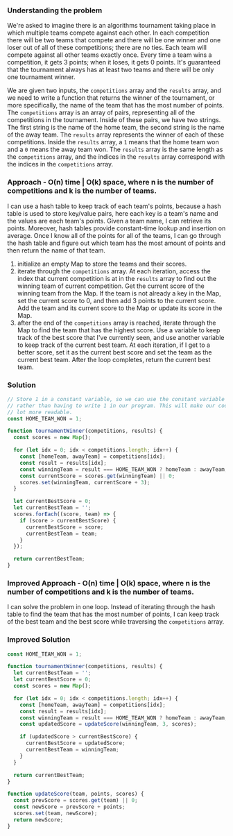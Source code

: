 ### Understanding the problem

We're asked to imagine there is an algorithms tournament taking place in which multiple teams compete against each other. In each competition there will be two teams that compete and there will be one winner and one loser out of all of these competitions; there are no ties. Each team will compete against all other teams exactly once. Every time a team wins a competition, it gets 3 points; when it loses, it gets 0 points. It's guaranteed that the tournament always has at least two teams and there will be only one tournament winner.

We are given two inputs, the `competitions` array and the `results` array, and we need to write a function that returns the winner of the tournament, or more specifically, the name of the team that has the most number of points. The `competitions` array is an array of pairs, representing all of the competitions in the tournament. Inside of these pairs, we have two strings. The first string is the name of the home team, the second string is the name of the away team. The `results` array represents the winner of each of these competitions. Inside the `results` array, a `1` means that the home team won and a `0` means the away team won. The `results` array is the same length as the `competitions` array, and the indices in the `results` array correspond with the indices in the `competitions` array.

### Approach - O(n) time | O(k) space, where n is the number of competitions and k is the number of teams.

I can use a hash table to keep track of each team's points, because a hash table is used to store key/value pairs, here each key is a team's name and the values are each team's points. Given a team name, I can retrieve its points. Moreover, hash tables provide constant-time lookup and insertion on average. Once I know all of the points for all of the teams, I can go through the hash table and figure out which team has the most amount of points and then return the name of that team.

1. initialize an empty Map to store the teams and their scores.
2. iterate through the `competitions` array. At each iteration, access the index that current competition is at in the `results` array to find out the winning team of current competition. Get the current score of the winning team from the Map. If the team is not already a key in the Map, set the current score to 0, and then add 3 points to the current score. Add the team and its current score to the Map or update its score in the Map.
3. after the end of the `competitions` array is reached, iterate through the Map to find the team that has the highest score. Use a variable to keep track of the best score that I've currently seen, and use another variable to keep track of the current best team. At each iteration, if I get to a better score, set it as the current best score and set the team as the current best team. After the loop completes, return the current best team.

### Solution

```js
// Store 1 in a constant variable, so we can use the constant variable later
// rather than having to write 1 in our program. This will make our code a
// lot more readable.
const HOME_TEAM_WON = 1;

function tournamentWinner(competitions, results) {
  const scores = new Map();

  for (let idx = 0; idx < competitions.length; idx++) {
    const [homeTeam, awayTeam] = competitions[idx];
    const result = results[idx];
    const winningTeam = result === HOME_TEAM_WON ? homeTeam : awayTeam;
    const currentScore = scores.get(winningTeam) || 0;
    scores.set(winningTeam, currentScore + 3);
  }

  let currentBestScore = 0;
  let currentBestTeam = '';
  scores.forEach((score, team) => {
    if (score > currentBestScore) {
      currentBestScore = score;
      currentBestTeam = team;
    }
  });

  return currentBestTeam;
}
```

### Improved Approach - O(n) time | O(k) space, where n is the number of competitions and k is the number of teams.

I can solve the problem in one loop. Instead of iterating through the hash table to find the team that has the most number of points, I can keep track of the best team and the best score while traversing the `competitions` array.

### Improved Solution

```js
const HOME_TEAM_WON = 1;

function tournamentWinner(competitions, results) {
  let currentBestTeam = '';
  let currentBestScore = 0;
  const scores = new Map();

  for (let idx = 0; idx < competitions.length; idx++) {
    const [homeTeam, awayTeam] = competitions[idx];
    const result = results[idx];
    const winningTeam = result === HOME_TEAM_WON ? homeTeam : awayTeam;
    const updatedScore = updateScore(winningTeam, 3, scores);

    if (updatedScore > currentBestScore) {
      currentBestScore = updatedScore;
      currentBestTeam = winningTeam;
    }
  }

  return currentBestTeam;
}

function updateScore(team, points, scores) {
  const prevScore = scores.get(team) || 0;
  const newScore = prevScore + points;
  scores.set(team, newScore);
  return newScore;
}
```
